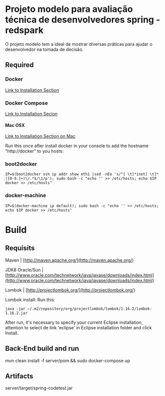 Projeto modelo para avaliação técnica de desenvolvedores spring - redspark
========
O projeto modelo tem a ideal de mostrar diversas práticas para ajudar o desenvolvedor na tomada de decisão.

## Required

### Docker
[Link to Installation Section](https://www.docker.com/)

### Docker Compose
[Link to Installation Secion](https://docs.docker.com/compose/install/#install-compose)

#### Mac OSX
[Link to Installation Section on Mac](https://docs.docker.com/installation/mac/)

Run this once after install docker in your console to add the hostname "http://docker" to you hosts:

### boot2docker
```
IP=$(boot2docker ssh ip addr show eth1 |sed -nEe 's/^[ \t]*inet[ \t]*([0-9.]+)\/.*$/\1/p'); sudo bash -c "echo '' >> /etc/hosts; echo $IP docker >> /etc/hosts"

````
### docker-machine
```
IP=$(docker-machine ip default); sudo bash -c "echo '' >> /etc/hosts; echo $IP docker >> /etc/hosts"

```

# Build

## Requisits
Maven | [http://maven.apache.org/](http://maven.apache.org/)

JDK8 Oracle/Sun | [http://www.oracle.com/technetwork/java/javase/downloads/index.html](http://www.oracle.com/technetwork/java/javase/downloads/index.html)

Lombok | [http://projectlombok.org/](http://projectlombok.org/)

Lombok install:
Run this:
```
java -jar ~/.m2/repository/org/projectlombok/lombok/1.16.2/lombok-1.16.2.jar
```
After run, it's necessary to specify your current Eclipse installation, attention to select de link 'eclipse' in Eclipse installation folder and click Install.

## Back-End build and run
mvn clean install -f server/pom && sudo docker-compose up

## Artifacts
server/target/spring-codetest.jar


